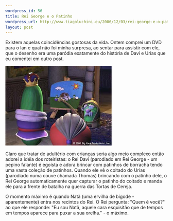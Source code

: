 ```yaml
--- 
wordpress_id: 56
title: Rei George e o Patinho
wordpress_url: http://www.tiagoluchini.eu/2006/12/03/rei-george-e-o-patinho/
layout: post
---
```

Existem aquelas coincidências gostosas da vida. Ontem comprei um DVD para o Ian e qual não foi minha surpresa, ao sentar para assistir com ele, que o desenho era uma paródia exatamente do história de Davi e Urias que eu comentei em outro post.

![Nathã falando com Rei George](/wp-content/uploads/2006/12/still11.jpg)

Claro que tratar de adultério com crianças seria algo meio complexo então adorei a idéia dos roteiristas: o Rei Davi (parodiado em Rei George - um pepino falante) é egoísta e adora brincar com patinhos de borracha tendo uma vasta coleção de patinhos. Quando ele vê o coitado do Urias (parodiado numa couve chamada Thomas) brincando com o patinho dele, o Rei George automaticamente quer capturar o patinho do coitado e manda ele para a frente de batalha na guerra das Tortas de Cereja.

O momento máximo é quando Natã (uma ervilha de bigode - aparentemente) entra nos recintos do Rei. O Rei pergunta: "Quem é você?" ao que ele responde: "Eu sou Natã, aquele cara esquisitão que de tempos em tempos aparece para puxar a sua orelha." - o máximo.
